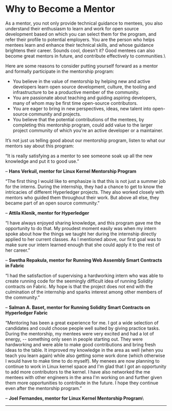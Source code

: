 # Why to Become a Mentor

As a mentor, you not only provide technical guidance to mentees, you also understand their enthusiasm to learn and work for open source development based on which you can select them for the program, and refer their profile to potential employers. You are the person who helps mentees learn and enhance their technical skills, and whose guidance brightens their career. Sounds cool, doesn’t it? Good mentees can also become great mentors in future, and contribute effectively to communities.\


Here are some reasons to consider putting yourself forward as a mentor and formally participate in the mentorship program:

* You believe in the value of mentorship by helping new and active developers learn open source development, culture, the tooling and infrastructure to be a productive member of the community.
* You are passionate about teaching and guiding aspiring developers, many of whom may be first time open-source contributors.
* You are eager to bring in new perspectives, ideas, new talent into open-source community and projects.
* You believe that the potential contributions of the mentees, by completing this mentorship program, could add value to the larger project community of which you're an active developer or a maintainer.

It’s not just us telling good about our mentorship program, listen to what our mentors say about this program:

“It is really satisfying as a mentor to see someone soak up all the new knowledge and put it to good use.”

– **Hans Verkuil, mentor for Linux Kernel Mentorship Program**

“The first thing I would like to emphasize is that this is not just a summer job for the interns. During the internship, they had a chance to get to know the intricacies of different Hyperledger projects. They also worked closely with mentors who guided them throughout their work. But above all else, they became part of an open source community.”

– **Attila Klenik, mentor for Hyperledger**&#x20;

“I have always enjoyed sharing knowledge, and this program gave me the opportunity to do that. My proudest moment easily was when my intern spoke about how the things we taught her during the internship directly applied to her current classes. As I mentioned above, our first goal was to make sure our intern learned enough that she could apply it to the rest of her career.”

– **Swetha Repakula, mentor for Running Web Assembly Smart Contracts in Fabric**

“I had the satisfaction of supervising a hardworking intern who was able to create running code for the seemingly difficult idea of running Solidity contracts on Fabric. My hope is that the project does not end with the culmination of the internship and sparks interest among other members of the community.”

– **Salman A. Baset, mentor for Running Solidity Smart Contracts on Hyperledger Fabric**

“Mentoring has been a great experience for me. I got a wide selection of candidates and could choose people well suited by giving practice tasks. During the mentorship, my mentees were very excited and had a lot of energy, -- something only seen in people starting out. They were hardworking and were able to make good contributions and bring fresh ideas to the table. It improved my knowledge in the area as well (when you teach you learn again) while also getting some work done (which otherwise I would have to make time to do myself). My menees are now planning to continue to work in Linux kernel space and I'm glad that I got an opportunity to add more contributors to the kernel. I have also networked the me mentees with other engineers in the area I'm working on and further given them more opportunities to contribute in the future. I hope they continue even after the mentorship program.”

– **Joel Fernandes, mentor for Linux Kernel Mentorship Program**\
****
